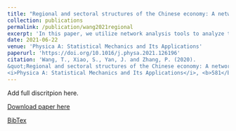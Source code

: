 ```yaml
---
title: "Regional and sectoral structures of the Chinese economy: A network perspective from multi-regional input–output tables"
collection: publications
permalink: /publication/wang2021regional
excerpt: 'In this paper, we utilize network analysis tools to analyze the regional and sectoral structure of the Chinese economy with the province-sector MRIOTs of China in 2007 and 2012.'
date: 2021-06-22
venue: 'Physica A: Statistical Mechanics and Its Applications'
paperurl: 'https://doi.org/10.1016/j.physa.2021.126196'
citation: 'Wang, T., Xiao, S., Yan, J. and Zhang, P. (2020). 
&quot;Regional and sectoral structures of the Chinese economy: A network perspective from multi-regional input–output tables.&quot; 
<i>Physica A: Statistical Mechanics and Its Applications</i>, <b>581</b>, 126196.'
---
```

Add full discritpion here.

[Download paper here](https://doi.org/10.1016/j.physa.2021.126196)

[BibTex](https://panpanzhang99299.github.io/pzhang/files/wang2021regional.bib)